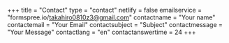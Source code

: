 +++
title = "Contact"
type = "contact"
netlify = false
emailservice = "formspree.io/takahiro0810z3@gmail.com"
contactname = "Your name"
contactemail = "Your Email"
contactsubject = "Subject"
contactmessage = "Your Message"
contactlang = "en"
contactanswertime = 24
+++
